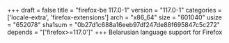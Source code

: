 +++
draft = false
title = "firefox-be 117.0-1"
version = "117.0-1"
categories = ['locale-extra', 'firefox-extensions']
arch = "x86_64"
size = "601040"
usize = "652078"
sha1sum = "0b27d1c688a16eeb97df247de88f695847c5c272"
depends = "['firefox>=117.0']"
+++
Belarusian language support for Firefox